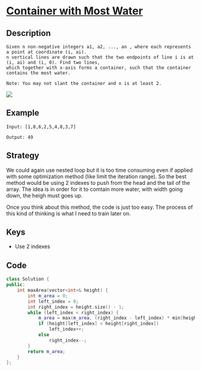 # [Container with Most Water](https://leetcode.com/problems/container-with-most-water/)
## Description
```
Given n non-negative integers a1, a2, ..., an , where each represents a point at coordinate (i, ai). 
n vertical lines are drawn such that the two endpoints of line i is at (i, ai) and (i, 0). Find two lines, 
which together with x-axis forms a container, such that the container contains the most water.

Note: You may not slant the container and n is at least 2.
```
![](https://s3-lc-upload.s3.amazonaws.com/uploads/2018/07/17/question_11.jpg)

## Example
```
Input: [1,8,6,2,5,4,8,3,7]

Output: 49
```

## Strategy
We could again use nested loop but it is too time consuming even if applied with some optimization method (like limit the iteration range). 
So the best method would be using 2 indexes to push from the head and the tail of the array. The idea is in order for it to comtain more water, 
with width going down, the heigh must goes up. 

Once you think about this method, the code is just too easy. The process of this kind of thinking is what I need to train later on.

## Keys
* Use 2 indexes

## Code
```c++
class Solution {
public:
    int maxArea(vector<int>& height) {
        int m_area = 0;
        int left_index = 0;
        int right_index = height.size() - 1;
        while (left_index < right_index) {
            m_area = max(m_area, (right_index - left_index) * min(height[left_index], height[right_index]));
            if (height[left_index] < height[right_index])
                left_index++;
            else
                right_index--;
        }
        return m_area;
    }
};
```
